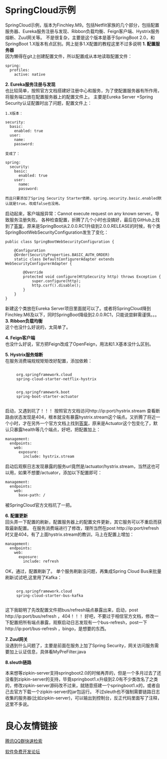 # SpringCloud示例
SpringCloud示例，版本为Finchley.M9。包括Netflit家族的几个部分，包括配置服务器、Eureka服务注册与发现、Ribbon负载均衡、Feign客户端、Hystrix服务熔断、Zuul网关等。 
不是很复杂，主要是这个版本是基于SpringBoot 2.0，和SpringBoot 1.X版本有点区别。网上挺多1.X配置的教程这里不过多说明 
 **1. 配置服务器**  
因为懒得在git上创建配置文件，所以配置成从本地读取配置文件： 
```
spring:
  profiles: 
    active: native
```
 **2. Eureka服务注册与发现**  
也比较简单，按照官方文档搭建好注册中心和服务，为了使配置服务器有所作用，将服务端口放在配置服务器上的配置文件上。 
主要是Eureka Server +Spring Security认证配置时出了问题，配置文件上：
```
1.X版本：

security:
  basic:
    enabled: true
  user:
    name:
    password: 

变成了：

spring:
  security:
    basic:
      enabled: true
    user:
      name:
      password: 

而且只要添加了Spring Security Starter依赖，spring.security.basic.enabled默认就是true，改成false也没用。
```
启动起来，客户端报异常：Cannot execute request on any known server。导致服务注册失败。 
各种检查配置，折腾了几个小时也没搞好，最后在GitHub上找到了[答案](https://github.com/spring-cloud/spring-cloud-netflix/issues/2754)，原来是SpringBoot从2.0.0.RC1升级到2.0.0.RELEASE的时候，有个类SpringBootWebSecurityConfiguration发生了变化： 
```
public class SpringBootWebSecurityConfiguration {

    @Configuration
    @Order(SecurityProperties.BASIC_AUTH_ORDER)
    static class DefaultConfigurerAdapter extends WebSecurityConfigurerAdapter {

        @Override
        protected void configure(HttpSecurity http) throws Exception {
            super.configure(http);
            http.csrf().disable();
        }
    }
}

```
新建这个类放在Eureka Server项目里面就可以了。或者将SpringCloud降到Finchley.M6及以下，同时SpringBoot降级到2.0.0.RC1，只能说尝鲜需谨慎。。。 
 **3. Ribbon负载均衡**  
这个也没什么好说的，太简单了。

 **4. Feign客户端**  
也没什么好说，官方把Feign改成了OpenFeign，用法和1.X基本没什么区别。

 **5. Hystrix服务熔断**  
在服务消费端规规矩矩改好配置，添加依赖：
```
 
     org.springframework.cloud 
     spring-cloud-starter-netflix-hystrix 
 
 
     org.springframework.boot 
     spring-boot-starter-actuator 
 
```
启动，又遇到坑了！！！ 
按照官方文档访问http://ip:port/hystrix.stream 查看断路由状态发现是404，根本就没有暴露hystrix.stream这个端点。又折腾了将近一个小时，才在另外一个官方文档上找到[答案](https://docs.spring.io/spring-boot/docs/current/reference/html/production-ready-endpoints.html)，原来是Actuator这个包变化了，默认只暴露health等几个端点，好吧，把配置加上： 
```
management:
  endpoints:
    web:
      exposure:
        include: hystrix.stream
```
启动后观察日志发现暴露的服务url竟然是/actuator/hystrix.stream，当然这也可以用，如果不想要/actuator，添加以下配置即可： 
```
management:
  endpoints:
    web:
      base-path: /
```
被SpringCloud官方文档坑了一把。
 
 **6. 配置更新**  
回头弄一下配置的刷新，配置服务器上的配置文件更新，其它服务可以不重启而获取最新配置。 
在服务消费端进行了修改，理所当然在post http://ip:port/refresh 时又是404，有了上面hystrix.stream的教训，马上在配置上增加： 
```
management:
  endpoints:
    web:
      exposure:
        include: refresh
```
OK，通过，配置刷新了。 
单个服务刷新没问题，再集成Spring Cloud Bus来批量刷新试试吧,这里用了Kafka： 
```
 
     org.springframework.cloud 
     spring-cloud-starter-bus-kafka 
 
```
这下我聪明了先改配置文件把bus/refresh端点暴露出来，启动，post http://ip:port/bus/refresh ，404！！！ 
好吧，不要过于相信官方文档，修改一下配置把所有端点暴露，观察启动日志发现有一个bus-refresh，post一下 http://ip:port/bus-refresh ，bingo，是想要的东西。
 
 **7. Zuul网关**  
没遇到什么问题了，主要是前面在服务上加了Spring Security，网关访问服务需要加上认证信息，具体看MyPreFilter.java
 
 **8.sleuth链路** 
 
本来想等zipkin-server支持springboot2.0的时候再弄的，但是一个多月过去了还没看到zipkin-server的支持，毕竟springboot1.x升级到2.0有不少类改名了之类的，修改zipkin-server源码改不过来，就随意搭建一个springboot1.x的，或者自己去官方下载一个zipkin-server的jar包运行。 
不过sleuth也不强制需要链路日志收集的服务器(比如zipkin-server)，可以输出到控制台，反正代码里面写了注释，这里不多说。
 

 # 良心友情链接

[腾讯QQ群快速检索](http://u.720life.cn/s/8cf73f7c)

[软件免费开发论坛](http://u.720life.cn/s/bbb01dc0)